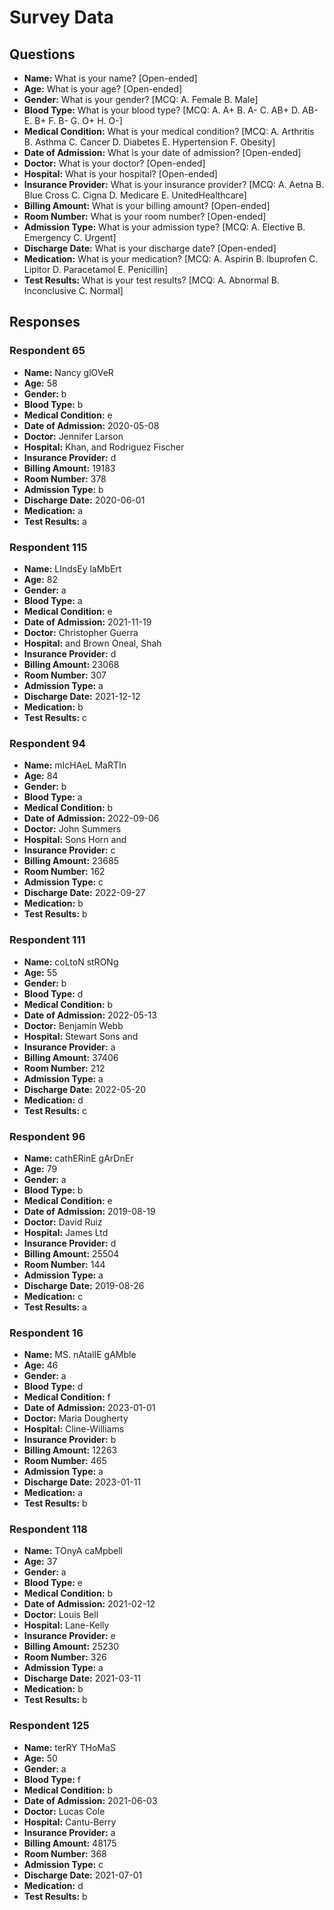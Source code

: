 # Survey Data

## Questions

- **Name:** What is your name? [Open-ended]
- **Age:** What is your age? [Open-ended]
- **Gender:** What is your gender? [MCQ: A. Female B. Male]
- **Blood Type:** What is your blood type? [MCQ: A. A+ B. A- C. AB+ D. AB- E. B+ F. B- G. O+ H. O-]
- **Medical Condition:** What is your medical condition? [MCQ: A. Arthritis B. Asthma C. Cancer D. Diabetes E. Hypertension F. Obesity]
- **Date of Admission:** What is your date of admission? [Open-ended]
- **Doctor:** What is your doctor? [Open-ended]
- **Hospital:** What is your hospital? [Open-ended]
- **Insurance Provider:** What is your insurance provider? [MCQ: A. Aetna B. Blue Cross C. Cigna D. Medicare E. UnitedHealthcare]
- **Billing Amount:** What is your billing amount? [Open-ended]
- **Room Number:** What is your room number? [Open-ended]
- **Admission Type:** What is your admission type? [MCQ: A. Elective B. Emergency C. Urgent]
- **Discharge Date:** What is your discharge date? [Open-ended]
- **Medication:** What is your medication? [MCQ: A. Aspirin B. Ibuprofen C. Lipitor D. Paracetamol E. Penicillin]
- **Test Results:** What is your test results? [MCQ: A. Abnormal B. Inconclusive C. Normal]

## Responses

### Respondent 65

- **Name:** Nancy glOVeR
- **Age:** 58
- **Gender:** b
- **Blood Type:** b
- **Medical Condition:** e
- **Date of Admission:** 2020-05-08
- **Doctor:** Jennifer Larson
- **Hospital:** Khan, and Rodriguez Fischer
- **Insurance Provider:** d
- **Billing Amount:** 19183
- **Room Number:** 378
- **Admission Type:** b
- **Discharge Date:** 2020-06-01
- **Medication:** a
- **Test Results:** a

### Respondent 115

- **Name:** LIndsEy laMbErt
- **Age:** 82
- **Gender:** a
- **Blood Type:** a
- **Medical Condition:** e
- **Date of Admission:** 2021-11-19
- **Doctor:** Christopher Guerra
- **Hospital:** and Brown Oneal, Shah
- **Insurance Provider:** d
- **Billing Amount:** 23068
- **Room Number:** 307
- **Admission Type:** a
- **Discharge Date:** 2021-12-12
- **Medication:** b
- **Test Results:** c

### Respondent 94

- **Name:** mIcHAeL MaRTIn
- **Age:** 84
- **Gender:** b
- **Blood Type:** a
- **Medical Condition:** b
- **Date of Admission:** 2022-09-06
- **Doctor:** John Summers
- **Hospital:** Sons Horn and
- **Insurance Provider:** c
- **Billing Amount:** 23685
- **Room Number:** 162
- **Admission Type:** c
- **Discharge Date:** 2022-09-27
- **Medication:** b
- **Test Results:** b

### Respondent 111

- **Name:** coLtoN stRONg
- **Age:** 55
- **Gender:** b
- **Blood Type:** d
- **Medical Condition:** b
- **Date of Admission:** 2022-05-13
- **Doctor:** Benjamin Webb
- **Hospital:** Stewart Sons and
- **Insurance Provider:** a
- **Billing Amount:** 37406
- **Room Number:** 212
- **Admission Type:** a
- **Discharge Date:** 2022-05-20
- **Medication:** d
- **Test Results:** c

### Respondent 96

- **Name:** cathERinE gArDnEr
- **Age:** 79
- **Gender:** a
- **Blood Type:** b
- **Medical Condition:** e
- **Date of Admission:** 2019-08-19
- **Doctor:** David Ruiz
- **Hospital:** James Ltd
- **Insurance Provider:** d
- **Billing Amount:** 25504
- **Room Number:** 144
- **Admission Type:** a
- **Discharge Date:** 2019-08-26
- **Medication:** c
- **Test Results:** a

### Respondent 16

- **Name:** MS. nAtalIE gAMble
- **Age:** 46
- **Gender:** a
- **Blood Type:** d
- **Medical Condition:** f
- **Date of Admission:** 2023-01-01
- **Doctor:** Maria Dougherty
- **Hospital:** Cline-Williams
- **Insurance Provider:** b
- **Billing Amount:** 12263
- **Room Number:** 465
- **Admission Type:** a
- **Discharge Date:** 2023-01-11
- **Medication:** a
- **Test Results:** b

### Respondent 118

- **Name:** TOnyA caMpbell
- **Age:** 37
- **Gender:** a
- **Blood Type:** e
- **Medical Condition:** b
- **Date of Admission:** 2021-02-12
- **Doctor:** Louis Bell
- **Hospital:** Lane-Kelly
- **Insurance Provider:** e
- **Billing Amount:** 25230
- **Room Number:** 326
- **Admission Type:** a
- **Discharge Date:** 2021-03-11
- **Medication:** b
- **Test Results:** b

### Respondent 125

- **Name:** terRY THoMaS
- **Age:** 50
- **Gender:** a
- **Blood Type:** f
- **Medical Condition:** b
- **Date of Admission:** 2021-06-03
- **Doctor:** Lucas Cole
- **Hospital:** Cantu-Berry
- **Insurance Provider:** a
- **Billing Amount:** 48175
- **Room Number:** 368
- **Admission Type:** c
- **Discharge Date:** 2021-07-01
- **Medication:** d
- **Test Results:** b

